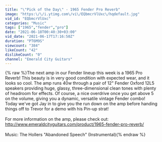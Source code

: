 ```yaml
---
title: "\"Pick of the Day\" - 1965 Fender Pro Reverb"
image: "https:\/\/i.ytimg.com\/vi\/EQbmcrVlUxc\/hqdefault.jpg"
vid_id: "EQbmcrVlUxc"
categories: "Music"
tags: ["1965","fender","pro"]
date: "2021-06-18T00:40:30+03:00"
vid_date: "2021-06-17T17:16:50Z"
duration: "PT6M9S"
viewcount: "384"
likeCount: "42"
dislikeCount: "0"
channel: "Emerald City Guitars"
---
```

{% raw %}The next amp in our Fender lineup this week is a 1965 Pro Reverb! This beauty is in very good condition with expected wear, and it looks so cool. The amp runs 40w through a pair of 12&quot; Fender Oxford 12L5 speakers providing huge, glassy, three-dimensional clean tones with plenty of headroom for effects. Of course, a nice overdrive once you get above 5 on the volume, giving you a dynamic, versatile vintage Fender combo! Today we've got Jay in to give you the run down on the amp before handing things off to Trevor for a demo with his Pin-up strat!<br /><br />For more information on the amp, please check out:<br /><a rel="nofollow" target="blank" href="http://www.emeraldcityguitars.com/product/1965-fender-pro-reverb/">http://www.emeraldcityguitars.com/product/1965-fender-pro-reverb/</a><br /><br />Music: The Hollers &quot;Abandoned Speech&quot; (Instrumental){% endraw %}
